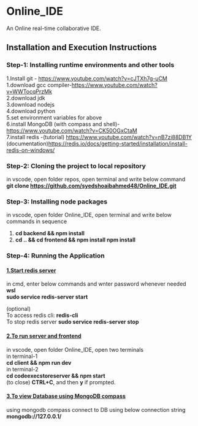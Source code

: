 # Online_IDE
An Online real-time collaborative IDE.

## Installation and Execution Instructions
### Step-1: Installing runtime environments and other tools
1.Install git - https://www.youtube.com/watch?v=cJTXh7g-uCM     
1.download gcc compiler-https://www.youtube.com/watch?v=WWTocqPrzMk     
2.download jdk    
3.download nodejs     
4.download python    
5.set environment variables for above    
6.install MongoDB (with compass and shell)- https://www.youtube.com/watch?v=CK50OGxCtaM     
7.install redis -(tutorial) https://www.youtube.com/watch?v=nB7zi88DB1Y       
(documentation)https://redis.io/docs/getting-started/installation/install-redis-on-windows/    
    
### Step-2: Cloning the project to local repository
in vscode, open folder repos, open terminal and write below command     
**git clone https://github.com/syedshoaibahmed48/Online_IDE.git**
   
     
### Step-3: Installing node packages
in vscode, open folder Online_IDE, open terminal and write below commands in sequence
1. **cd backend && npm install**
2. **cd .. && cd frontend && npm install npm install**


### Step-4: Running the Application

#### <ins>1.Start redis server</ins>
in cmd, enter below commands and wnter password whenever needed    
**wsl**     
**sudo service redis-server start**    

(optional)     
To access redis cli: **redis-cli**     
To stop redis server **sudo service redis-server stop**   
     
        
#### <ins>2.To run server and frontend</ins>
in vscode, open folder Online_IDE, open two terminals    
in terminal-1   
**cd client && npm run dev**     
in terminal-2    
**cd codeexecstoreserver && npm start**   
(to close) **CTRL+C**, and then **y** if prompted.     

#### <ins>3.To view Database using MongoDB compass</ins>
using mongodb compass connect to DB using below connection string     
**mongodb://127.0.0.1/**
